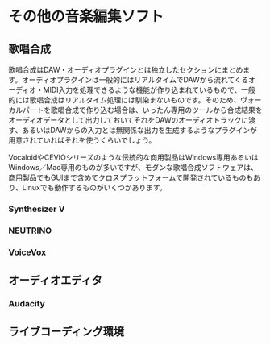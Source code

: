 
# その他の音楽編集ソフト

## 歌唱合成

歌唱合成はDAW・オーディオプラグインとは独立したセクションにまとめます。オーディオプラグインは一般的にはリアルタイムでDAWから流れてくるオーディオ・MIDI入力を処理できるような機能が作り込まれているもので、一般的には歌唱合成はリアルタイム処理には馴染まないものです。そのため、ヴォーカルパートを歌唱合成で作り込む場合は、いったん専用のツールから合成結果をオーディオデータとして出力しておいてそれをDAWのオーディオトラックに渡す、あるいはDAWからの入力とは無関係な出力を生成するようなプラグインが用意されていればそれを使うくらいでしょう。

VocaloidやCEVIOシリーズのような伝統的な商用製品はWindows専用あるいはWindows／Mac専用のものが多いですが、モダンな歌唱合成ソフトウェアは、商用製品でもGUIまで含めてクロスプラットフォームで開発されているものもあり、Linuxでも動作するものがいくつかあります。

### Synthesizer V

### NEUTRINO

### VoiceVox


## オーディオエディタ

### Audacity

## ライブコーディング環境


